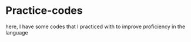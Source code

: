 # Practice-codes
here, I have some codes that I practiced with to improve proficiency in the language
